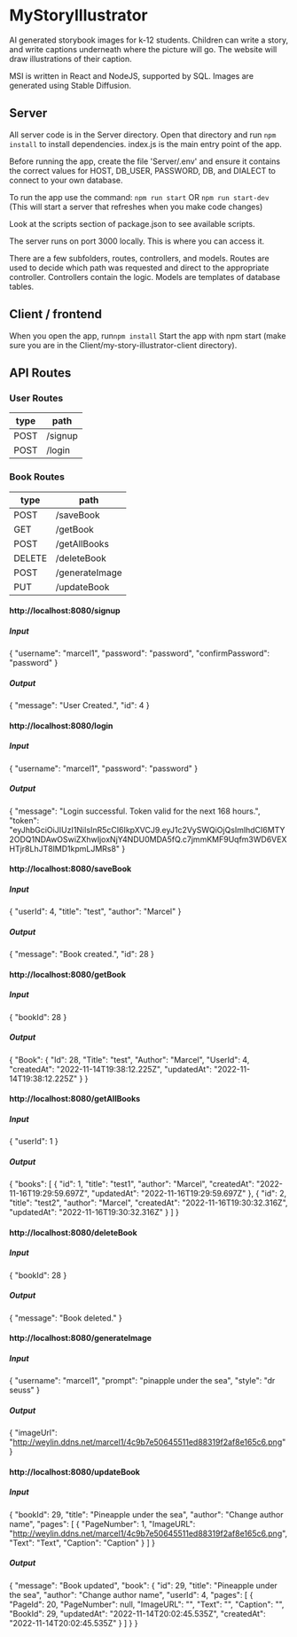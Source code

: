 # MyStoryIllustrator

AI generated storybook images for k-12 students. Children can write a story, and write captions underneath where the picture will go. The website will draw illustrations of their caption.

MSI is written in React and NodeJS, supported by SQL. Images are generated using Stable Diffusion.

## Server

All server code is in the Server directory. Open that directory and run `npm install` to install dependencies.
index.js is the main entry point of the app.

Before running the app, create the file 'Server/.env' and ensure it contains the correct values for HOST, DB_USER, PASSWORD, DB, and DIALECT to connect to your own database.

To run the app use the command:
`npm run start` OR
`npm run start-dev` (This will start a server that refreshes when you make code changes)

Look at the scripts section of package.json to see available scripts.

The server runs on port 3000 locally. This is where you can access it.

There are a few subfolders, routes, controllers, and models. Routes are used to decide which path was requested and direct to the appropriate controller. Controllers contain the logic. Models are templates of database tables.

## Client / frontend

When you open the app, run`npm install`
Start the app with npm start (make sure you are in the Client/my-story-illustrator-client directory).

## API Routes
### User Routes
|type|path|
|-|-|
|POST|/signup|
|POST|/login|
### Book Routes
|type|path|
|-|-|
|POST|/saveBook|
|GET|/getBook|
|POST|/getAllBooks|
|DELETE|/deleteBook|
|POST|/generateImage|
|PUT|/updateBook|
#### http://localhost:8080/signup
##### Input
{
    "username": "marcel1",
    "password": "password",
    "confirmPassword": "password"
}
##### Output
{
    "message": "User Created.",
    "id": 4
}

#### http://localhost:8080/login
##### Input
{
    "username": "marcel1",
    "password": "password"
}
##### Output
{
    "message": "Login successful. Token valid for the next 168 hours.",
    "token": "eyJhbGciOiJIUzI1NiIsInR5cCI6IkpXVCJ9.eyJ1c2VySWQiOjQsImlhdCI6MTY2ODQ1NDAwOSwiZXhwIjoxNjY4NDU0MDA5fQ.c7jmmKMF9Uqfm3WD6VEXHTjr8LhJT8lMD1kpmLJMRs8"
}

#### http://localhost:8080/saveBook
##### Input
{
    "userId": 4,
    "title": "test",
    "author": "Marcel"
}
##### Output
{
    "message": "Book created.",
    "id": 28
}

#### http://localhost:8080/getBook
##### Input
{
    "bookId": 28
}
##### Output
{
    "Book": {
        "Id": 28,
        "Title": "test",
        "Author": "Marcel",
        "UserId": 4,
        "createdAt": "2022-11-14T19:38:12.225Z",
        "updatedAt": "2022-11-14T19:38:12.225Z"
    }
}

#### http://localhost:8080/getAllBooks
##### Input
{
    "userId": 1
}
##### Output
{
    "books": [
        {
            "id": 1,
            "title": "test1",
            "author": "Marcel",
            "createdAt": "2022-11-16T19:29:59.697Z",
            "updatedAt": "2022-11-16T19:29:59.697Z"
        },
        {
            "id": 2,
            "title": "test2",
            "author": "Marcel",
            "createdAt": "2022-11-16T19:30:32.316Z",
            "updatedAt": "2022-11-16T19:30:32.316Z"
        }
    ]
}

#### http://localhost:8080/deleteBook
##### Input
{
    "bookId": 28
}
##### Output
{
    "message": "Book deleted."
}

#### http://localhost:8080/generateImage
##### Input
{
    "username": "marcel1",
    "prompt": "pinapple under the sea",
    "style": "dr seuss"
}
##### Output
{
    "imageUrl": "http://weylin.ddns.net/marcel1/4c9b7e50645511ed88319f2af8e165c6.png"
}

#### http://localhost:8080/updateBook
##### Input
{
    "bookId": 29,
    "title": "Pineapple under the sea",
    "author": "Change author name",
    "pages": [
        {
            "PageNumber": 1,
            "ImageURL": "http://weylin.ddns.net/marcel1/4c9b7e50645511ed88319f2af8e165c6.png",
            "Text": "Text",
            "Caption": "Caption"
        }
    ]
}
##### Output
{
    "message": "Book updated",
    "book": {
        "id": 29,
        "title": "Pineapple under the sea",
        "author": "Change author name",
        "userId": 4,
        "pages": [
            {
                "PageId": 20,
                "PageNumber": null,
                "ImageURL": "",
                "Text": "",
                "Caption": "",
                "BookId": 29,
                "updatedAt": "2022-11-14T20:02:45.535Z",
                "createdAt": "2022-11-14T20:02:45.535Z"
            }
        ]
    }
}